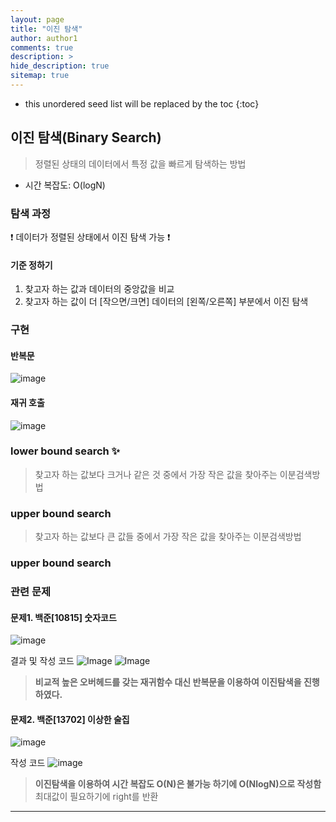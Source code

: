 ```yaml
---
layout: page
title: "이진 탐색"
author: author1
comments: true
description: >
hide_description: true
sitemap: true
---
```


* this unordered seed list will be replaced by the toc
{:toc}

## 이진 탐색(Binary Search)
> 정렬된 상태의 데이터에서 특정 값을 빠르게 탐색하는 방법

- 시간 복잡도: O(logN)

### 탐색 과정
❗️ 데이터가 정렬된 상태에서 이진 탐색 가능 ❗️

#### 기준 정하기
1. 찾고자 하는 값과 데이터의 중앙값을 비교
2. 찾고자 하는 값이 더 [작으면/크면] 데이터의 [왼쪽/오른쪽] 부분에서 이진 탐색

### 구현 
#### 반복문
![image](/assets/study/algorithm/search/binarySearch_for.png)

#### 재귀 호출
![image](/assets/study/algorithm/search/binarySearch_recursive.png)


### lower bound search ✨ 
> 찾고자 하는 값보다 크거나 같은 것 중에서 가장 작은 값을 찾아주는 이분검색방법

### upper bound search
> 찾고자 하는 값보다 큰 값들 중에서 가장 작은 값을 찾아주는 이분검색방법


### upper bound search 

### 관련 문제
#### 문제1. 백준[10815] 숫자코드
![image](/assets/study/algorithm/search/bj10815a.png)

결과 및 작성 코드
![Image](/assets/study/algorithm/search/bj10815b.png)
![Image](/assets/study/algorithm/search/bj10815c.png)

> **비교적 높은 오버헤드를 갖는 재귀함수 대신 반복문을 이용하여 이진탐색을 진행하였다.**

#### 문제2. 백준[13702] 이상한 술집
![image](/assets/study/algorithm/search/bj13702a.png)
 
 작성 코드
 ![image](/assets/study/algorithm/search/bj13702b.png)
> **이진탐색을 이용하여 시간 복잡도 O(N)은 불가능 하기에 O(NlogN)으로 작성함**
최대값이 필요하기에 right를 반환


<hr>


